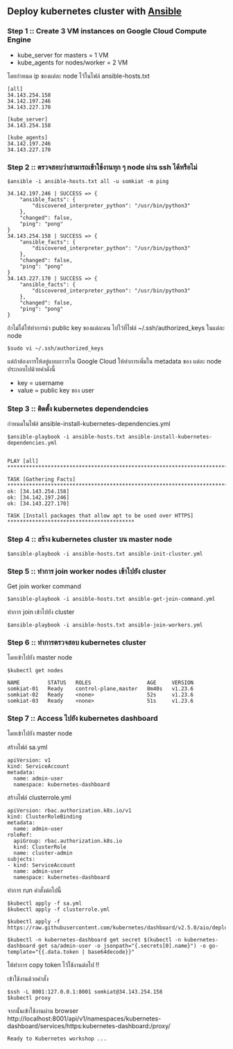 ## Deploy kubernetes cluster with [Ansible](https://docs.ansible.com/)

### Step 1 :: Create 3 VM instances on Google Cloud Compute Engine
* kube_server for masters = 1 VM
* kube_agents for nodes/worker = 2 VM

โดยกำหนด ip ของแต่ละ node ไว้ในไฟล์ ansible-hosts.txt

```
[all]
34.143.254.158
34.142.197.246
34.143.227.170

[kube_server]
34.143.254.158

[kube_agents]
34.142.197.246
34.143.227.170
```

### Step 2 :: ตรวจสอบว่าสามารถเข้าใช้งานทุก ๆ node ผ่าน ssh ได้หรือไม่
```
$ansible -i ansible-hosts.txt all -u somkiat -m ping

34.142.197.246 | SUCCESS => {
    "ansible_facts": {
        "discovered_interpreter_python": "/usr/bin/python3"
    },
    "changed": false,
    "ping": "pong"
}
34.143.254.158 | SUCCESS => {
    "ansible_facts": {
        "discovered_interpreter_python": "/usr/bin/python3"
    },
    "changed": false,
    "ping": "pong"
}
34.143.227.170 | SUCCESS => {
    "ansible_facts": {
        "discovered_interpreter_python": "/usr/bin/python3"
    },
    "changed": false,
    "ping": "pong"
}
```

ถ้าไม่ได้ให้ทำการนำ public key ของแต่ละคน
ไปไว้ที่ไฟล์ ~/.ssh/authorized_keys ในแต่ละ node

```
$sudo vi ~/.ssh/authorized_keys
```

แต่ถ้าต้องการให้อยู่แบบถาวรใน Google Cloud ให้ทำการเพิ่มใน metadata ของ แต่ละ node ประกอบไปด้วยค่าดังนี้
* key = username
* value = public key ของ user


### Step 3 ::  ติดตั้ง kubernetes dependendcies
กำหนดในไฟล์ ansible-install-kubernetes-dependencies.yml

```
$ansible-playbook -i ansible-hosts.txt ansible-install-kubernetes-dependencies.yml


PLAY [all] *******************************************************************************************

TASK [Gathering Facts] *******************************************************************************
ok: [34.143.254.158]
ok: [34.142.197.246]
ok: [34.143.227.170]

TASK [Install packages that allow apt to be used over HTTPS] *****************************************

```

### Step 4 ::  สร้าง kubernetes cluster บน master node
```
$ansible-playbook -i ansible-hosts.txt ansible-init-cluster.yml
```

### Step 5 ::  ทำการ join worker nodes เข้าไปยัง cluster

Get join worker command
```
$ansible-playbook -i ansible-hosts.txt ansible-get-join-command.yml
```

ทำการ join เข้าไปยัง cluster
```
$ansible-playbook -i ansible-hosts.txt ansible-join-workers.yml
```

### Step 6 :: ทำการตรวจสอบ kubernetes cluster
โดยเข้าไปยัง master node
```
$kubectl get nodes

NAME         STATUS   ROLES                  AGE     VERSION
somkiat-01   Ready    control-plane,master   8m40s   v1.23.6
somkiat-02   Ready    <none>                 52s     v1.23.6
somkiat-03   Ready    <none>                 51s     v1.23.6
```

### Step 7 :: Access ไปยัง kubernetes dashboard
โดยเข้าไปยัง master node

สร้างไฟล์  sa.yml
```
apiVersion: v1
kind: ServiceAccount
metadata:
  name: admin-user
  namespace: kubernetes-dashboard
```

สร้างไฟล์ clusterrole.yml
```
apiVersion: rbac.authorization.k8s.io/v1
kind: ClusterRoleBinding
metadata:
  name: admin-user
roleRef:
  apiGroup: rbac.authorization.k8s.io
  kind: ClusterRole
  name: cluster-admin
subjects:
- kind: ServiceAccount
  name: admin-user
  namespace: kubernetes-dashboard
```

ทำการ run คำสั่งต่อไปนี้
```
$kubectl apply -f sa.yml
$kubectl apply -f clusterrole.yml

$kubectl apply -f https://raw.githubusercontent.com/kubernetes/dashboard/v2.5.0/aio/deploy/recommended.yaml

$kubectl -n kubernetes-dashboard get secret $(kubectl -n kubernetes-dashboard get sa/admin-user -o jsonpath="{.secrets[0].name}") -o go-template="{{.data.token | base64decode}}"
```

ให้ทำการ copy token ไว้ใช้งานต่อไป !!

เข้าใช้งานด้วยคำสั่ง
```
$ssh -L 8001:127.0.0.1:8001 somkiat@34.143.254.158
$kubectl proxy
```

จากนั้นเข้าใช้งานผ่าน browser
http://localhost:8001/api/v1/namespaces/kubernetes-dashboard/services/https:kubernetes-dashboard:/proxy/

`Ready to Kubernetes workshop ...`


